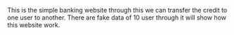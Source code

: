 This is the simple banking website through this we can transfer the credit to one user to another.
 There are fake data of 10 user through it will show  how this website work.
